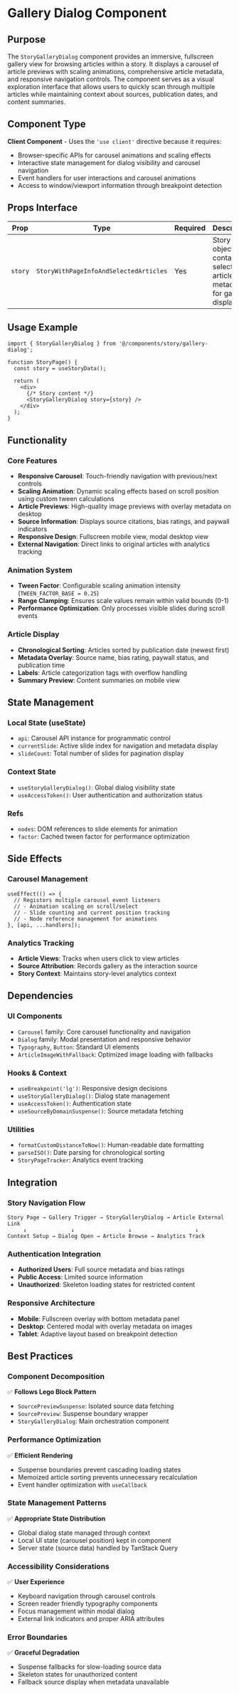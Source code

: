 # Gallery Dialog Component

## Purpose

The `StoryGalleryDialog` component provides an immersive, fullscreen gallery view for browsing articles within a story. It displays a carousel of article previews with scaling animations, comprehensive article metadata, and responsive navigation controls. The component serves as a visual exploration interface that allows users to quickly scan through multiple articles while maintaining context about sources, publication dates, and content summaries.

## Component Type

**Client Component** - Uses the `'use client'` directive because it requires:
- Browser-specific APIs for carousel animations and scaling effects
- Interactive state management for dialog visibility and carousel navigation
- Event handlers for user interactions and carousel animations
- Access to window/viewport information through breakpoint detection

## Props Interface

| Prop | Type | Required | Description |
|------|------|----------|-------------|
| `story` | `StoryWithPageInfoAndSelectedArticles` | Yes | Story object containing selected articles and metadata for gallery display |

## Usage Example

```tsx
import { StoryGalleryDialog } from '@/components/story/gallery-dialog';

function StoryPage() {
  const story = useStoryData();
  
  return (
    <div>
      {/* Story content */}
      <StoryGalleryDialog story={story} />
    </div>
  );
}
```

## Functionality

### Core Features
- **Responsive Carousel**: Touch-friendly navigation with previous/next controls
- **Scaling Animation**: Dynamic scaling effects based on scroll position using custom tween calculations
- **Article Previews**: High-quality image previews with overlay metadata on desktop
- **Source Information**: Displays source citations, bias ratings, and paywall indicators
- **Responsive Design**: Fullscreen mobile view, modal desktop view
- **External Navigation**: Direct links to original articles with analytics tracking

### Animation System
- **Tween Factor**: Configurable scaling animation intensity (`TWEEN_FACTOR_BASE = 0.25`)
- **Range Clamping**: Ensures scale values remain within valid bounds (0-1)
- **Performance Optimization**: Only processes visible slides during scroll events

### Article Display
- **Chronological Sorting**: Articles sorted by publication date (newest first)
- **Metadata Overlay**: Source name, bias rating, paywall status, and publication time
- **Labels**: Article categorization tags with overflow handling
- **Summary Preview**: Content summaries on mobile view

## State Management

### Local State (useState)
- `api`: Carousel API instance for programmatic control
- `currentSlide`: Active slide index for navigation and metadata display
- `slideCount`: Total number of slides for pagination display

### Context State
- `useStoryGalleryDialog()`: Global dialog visibility state
- `useAccessToken()`: User authentication and authorization status

### Refs
- `nodes`: DOM references to slide elements for animation
- `factor`: Cached tween factor for performance optimization

## Side Effects

### Carousel Management
```tsx
useEffect(() => {
  // Registers multiple carousel event listeners
  // - Animation scaling on scroll/select
  // - Slide counting and current position tracking
  // - Node reference management for animations
}, [api, ...handlers]);
```

### Analytics Tracking
- **Article Views**: Tracks when users click to view articles
- **Source Attribution**: Records gallery as the interaction source
- **Story Context**: Maintains story-level analytics context

## Dependencies

### UI Components
- `Carousel` family: Core carousel functionality and navigation
- `Dialog` family: Modal presentation and responsive behavior
- `Typography`, `Button`: Standard UI elements
- `ArticleImageWithFallback`: Optimized image loading with fallbacks

### Hooks & Context
- `useBreakpoint('lg')`: Responsive design decisions
- `useStoryGalleryDialog()`: Dialog state management
- `useAccessToken()`: Authentication state
- `useSourceByDomainSuspense()`: Source metadata fetching

### Utilities
- `formatCustomDistanceToNow()`: Human-readable date formatting
- `parseISO()`: Date parsing for chronological sorting
- `StoryPageTracker`: Analytics event tracking

## Integration

### Story Navigation Flow
```
Story Page → Gallery Trigger → StoryGalleryDialog → Article External Link
     ↓              ↓                 ↓                    ↓
Context Setup → Dialog Open → Article Browse → Analytics Track
```

### Authentication Integration
- **Authorized Users**: Full source metadata and bias ratings
- **Public Access**: Limited source information
- **Unauthorized**: Skeleton loading states for restricted content

### Responsive Architecture
- **Mobile**: Fullscreen overlay with bottom metadata panel
- **Desktop**: Centered modal with overlay metadata on images
- **Tablet**: Adaptive layout based on breakpoint detection

## Best Practices

### Component Decomposition
✅ **Follows Lego Block Pattern**
- `SourcePreviewSuspense`: Isolated source data fetching
- `SourcePreview`: Suspense boundary wrapper
- `StoryGalleryDialog`: Main orchestration component

### Performance Optimization
✅ **Efficient Rendering**
- Suspense boundaries prevent cascading loading states
- Memoized article sorting prevents unnecessary recalculation
- Event handler optimization with `useCallback`

### State Management Patterns
✅ **Appropriate State Distribution**
- Global dialog state managed through context
- Local UI state (carousel position) kept in component
- Server state (source data) handled by TanStack Query

### Accessibility Considerations
✅ **User Experience**
- Keyboard navigation through carousel controls
- Screen reader friendly typography components
- Focus management within modal dialog
- External link indicators and proper ARIA attributes

### Error Boundaries
✅ **Graceful Degradation**
- Suspense fallbacks for slow-loading source data
- Skeleton states for unauthorized content
- Fallback source display when metadata unavailable